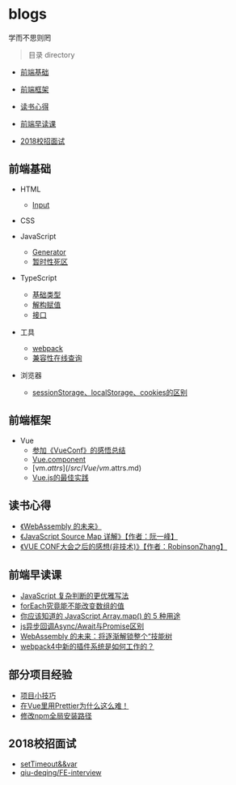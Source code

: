 # blogs
学而不思则罔

> 目录 directory
* [前端基础](#前端基础)

* [前端框架](#前端框架)

* [读书心得](#读书心得)

* [前端早读课](#前端早读课)

* [2018校招面试](#2018校招面试)

## 前端基础
* HTML
  * [Input](/src/Basics/HTML/Input.md)

* CSS

* JavaScript
  * [Generator](/src/Basics/JS/Generator.md)
  * [暂时性死区](/src/Basics/JS/TDZ.md)

* TypeScript
  * [基础类型](/src/Basics/TS/BasicTypes.md)
  * [解构赋值](/src/Basics/TS/Destructuring.md)
  * [接口](/src/Basics/TS/Interfaces.md)

* 工具
  * [webpack](/src/Tool/Webpack.md)
  * [兼容性在线查询](https://caniuse.com/)

* 浏览器
  * [sessionStorage、localStorage、cookies的区别](/src/Browser/Storage.md)

## 前端框架
* Vue
  * [参加《VueConf》的感悟总结](/src/Vue/VueConf.md)
  * [Vue.component](/src/Vue/vue.component.md)
  * [vm.$attrs](/src/Vue/vm.$attrs.md)
  * [Vue.js的最佳实践](/src/Vue/experience.md)

## 读书心得
* [《WebAssembly 的未来》](/src/Article/WebAssembly.md)
* [《JavaScript Source Map 详解》【作者：阮一峰】](/src/Article/SourceMap.md)
* [《VUE CONF大会之后的感想(非技术)》【作者：RobinsonZhang】](/src/Article/VueConfFeeling.md)

## 前端早读课
* [JavaScript 复杂判断的更优雅写法](https://mp.weixin.qq.com/s/k-c2A-0mrLPW-ebZ-0P3Ng)
* [forEach究竟能不能改变数组的值](https://blog.csdn.net/ZhengKehang/article/details/81281563)
* [你应该知道的 JavaScript Array.map() 的 5 种用途](https://juejin.im/entry/5beb69746fb9a049bd41d815)
* [js异步回调Async/Await与Promise区别](http://caibaojian.com/asyncawait.html)
* [WebAssembly 的未来：将逐渐解锁整个“技能树](https://mp.weixin.qq.com/s/3k0am9CkpWopqSpO1iOkzA)
* [webpack4中新的插件系统是如何工作的？](https://medium.com/webpack/the-new-plugin-system-week-22-23-c24e3b22e95)

## 部分项目经验
* [项目小技巧](/src/Experience/Skill.md)
* [在Vue里用Prettier为什么这么难！](/src/Experience/Prettier.md)
* [修改npm全局安装路径](/src/Experience/NPM.md)

## 2018校招面试
* [setTimeout&&var](/src/Interview/setTimeout&&var.md)
* [qiu-deqing/FE-interview](https://github.com/qiu-deqing/FE-interview)

